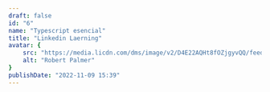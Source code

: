 ```yaml
---
draft: false
id: "6"
name: "Typescript esencial"
title: "Linkedin Laerning"
avatar: {
    src: "https://media.licdn.com/dms/image/v2/D4E22AQHt8fOZjgyvQQ/feedshare-shrink_1280/feedshare-shrink_1280/0/1692923798070?e=1762992000&v=beta&t=M6u6CYs70ZveQDPTQpYWfujzVKlbsA88SF6tet4opZI",
    alt: "Robert Palmer"
}
publishDate: "2022-11-09 15:39"
---
```

